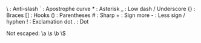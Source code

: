 <p>\   : Anti-slash
`   : Apostrophe curve
*   : Asterisk
_   : Low dash / Underscore
{} : Braces
[] : Hooks
() : Parentheses
#   : Sharp
+   : Sign more
-   : Less sign / hyphen
!   : Exclamation dot
.   : Dot</p><p>Not escaped: \a \s \b \$</p>
